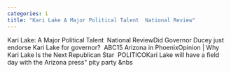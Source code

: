 ```yaml
---
categories: i
title: "Kari Lake A Major Political Talent  National Review"
---
```

Kari Lake: A Major Political Talent&nbsp;&nbsp;National ReviewDid Governor Ducey just endorse Kari Lake for governor?&nbsp;&nbsp;ABC15 Arizona in PhoenixOpinion | Why Kari Lake Is the Next Republican Star&nbsp;&nbsp;POLITICOKari Lake will have a field day with the Arizona press" pity party&nbsp;&nbs